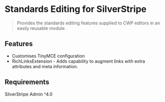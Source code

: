 # Standards Editing for SilverStripe
> Provides the standards editing features supplied to CWP editors in an easily reusable module.  

## Features
* Customises TinyMCE configuration
* RichLinksExtension - Adds capability to augment links with extra attributes and meta information.

## Requirements

SilverStripe Admin ^4.0
